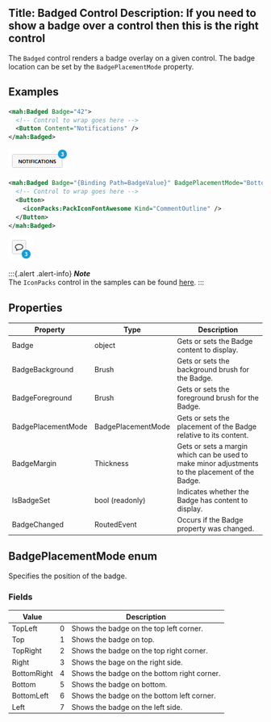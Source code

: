 Title: Badged Control
Description: If you need to show a badge over a control then this is the right control
---

The `Badged` control renders a badge overlay on a given control.
The badge location can be set by the `BadgePlacementMode` property.

## Examples

```xml
<mah:Badged Badge="42">
  <!-- Control to wrap goes here -->
  <Button Content="Notifications" />
</mah:Badged>
```

![](images/badged-control-button.png)

```xml
<mah:Badged Badge="{Binding Path=BadgeValue}" BadgePlacementMode="BottomRight">
  <!-- Control to wrap goes here -->
  <Button>
    <iconPacks:PackIconFontAwesome Kind="CommentOutline" />
  </Button>
</mah:Badged>
```

![](images/badged-control-button-icon.png)

:::{.alert .alert-info}
***Note***  
The `IconPacks` control in the samples can be found [here](https://github.com/MahApps/MahApps.Metro.IconPacks).
:::

## Properties

| Property           | Type               | Description                              |
|--------------------|--------------------|------------------------------------------|
| Badge              | object             | Gets or sets the Badge content to display. |
| BadgeBackground    | Brush              | Gets or sets the background brush for the Badge. |
| BadgeForeground    | Brush              | Gets or sets the foreground brush for the Badge. |
| BadgePlacementMode | BadgePlacementMode | Gets or sets the placement of the Badge relative to its content. |
| BadgeMargin        | Thickness          | Gets or sets a margin which can be used to make minor adjustments to the placement of the Badge. |
| IsBadgeSet         | bool (readonly)    | Indicates whether the Badge has content to display. |
| BadgeChanged       | RoutedEvent        | Occurs if the Badge property was changed. |

## BadgePlacementMode enum

Specifies the position of the badge.

### Fields

| Value       |   | Description                              |
|-------------|---|------------------------------------------|
| TopLeft     | 0 | Shows the badge on the top left corner.  |
| Top         | 1 | Shows the badge on top.                  |
| TopRight    | 2 | Shows the badge on the top right corner. |
| Right       | 3 | Shows the bage on the right side.        |
| BottomRight | 4 | Shows the badge on the bottom right corner. |
| Bottom      | 5 | Shows the badge on bottom.               |
| BottomLeft  | 6 | Shows the  badge on the bottom left corner. |
| Left        | 7 | Shows the badge on the left side.        |
